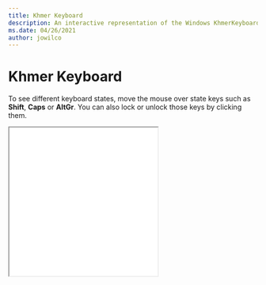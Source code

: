 ```yaml
---
title: Khmer Keyboard
description: An interactive representation of the Windows KhmerKeyboard. To see different keyboard states, click or move the mouse over the state keys.
ms.date: 04/26/2021
author: jowilco
---
```


# Khmer Keyboard

To see different keyboard states, move the mouse over state keys such as **Shift**, **Caps** or **AltGr**. You can also lock or unlock those keys by clicking them.

<iframe src="kbdkhmr.html" height="300"></iframe>
